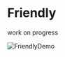 # Friendly

work on progress

![FriendlyDemo](https://user-images.githubusercontent.com/51307355/89099222-55f3ef00-d40b-11ea-850c-175b4e6b428f.PNG)
